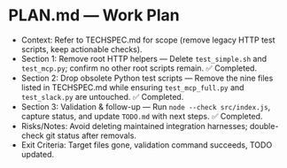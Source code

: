 # PLAN.md — Work Plan
- Context: Refer to TECHSPEC.md for scope (remove legacy HTTP test scripts, keep actionable checks).
- Section 1: Remove root HTTP helpers — Delete `test_simple.sh` and `test_mcp.py`; confirm no other root scripts remain. ✅ Completed.
- Section 2: Drop obsolete Python test scripts — Remove the nine files listed in TECHSPEC.md while ensuring `test_mcp_full.py` and `test_slack.py` are untouched. ✅ Completed.
- Section 3: Validation & follow-up — Run `node --check src/index.js`, capture status, and update `TODO.md` with next steps. ✅ Completed.
- Risks/Notes: Avoid deleting maintained integration harnesses; double-check git status after removals.
- Exit Criteria: Target files gone, validation command succeeds, TODO updated.

